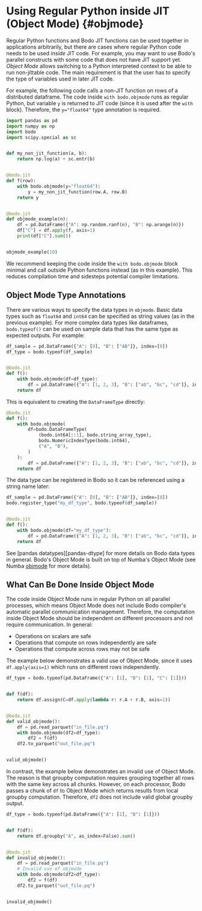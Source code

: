# Using Regular Python inside JIT (Object Mode) {#objmode}

Regular Python functions and Bodo JIT functions can be used together in
applications arbitrarily, but there are cases where regular Python code
needs to be used *inside* JIT code. For example, you may want to use
Bodo's parallel constructs with some code that does not have JIT
support yet. *Object Mode* allows switching to a Python interpreted
context to be able to run non-jittable code. The main requirement is
that the user has to specify the type of variables used in later JIT
code.

For example, the following code calls a non-JIT function on rows of a
distributed dataframe. The code inside `with bodo.objmode` runs as
regular Python, but variable `y` is returned to JIT code (since it is
used after the `with` block). Therefore, the `y="float64"` type
annotation is required.


``` py
import pandas as pd
import numpy as np
import bodo
import scipy.special as sc


def my_non_jit_function(a, b):
    return np.log(a) + sc.entr(b)


@bodo.jit
def f(row):
    with bodo.objmode(y="float64"):
        y = my_non_jit_function(row.A, row.B)
    return y


@bodo.jit
def objmode_example(n):
    df = pd.DataFrame({"A": np.random.ranf(n), "B": np.arange(n)})
    df["C"] = df.apply(f, axis=1)
    print(df["C"].sum())


objmode_example(10)
```

We recommend keeping the code inside the `with bodo.objmode` block
minimal and call outside Python functions instead (as in this example).
This reduces compilation time and sidesteps potential compiler
limitations.

## Object Mode Type Annotations

There are various ways to specify the data types in `objmode`. Basic
data types such as `float64` and `int64` can be specified as string
values (as in the previous example). For more complex data types like
dataframes, `bodo.typeof()` can be used on sample data that has the same
type as expected outputs. For example:

``` py
df_sample = pd.DataFrame({"A": [0], "B": ["AB"]}, index=[0])
df_type = bodo.typeof(df_sample)


@bodo.jit
def f():
    with bodo.objmode(df=df_type):
        df = pd.DataFrame({"A": [1, 2, 3], "B": ["ab", "bc", "cd"]}, index=[3, 2, 1])
    return df
```

This is equivalent to creating the `DataFrameType` directly:

``` py
@bodo.jit
def f():
    with bodo.objmode(
        df=bodo.DataFrameType(
            (bodo.int64[::1], bodo.string_array_type),
            bodo.NumericIndexType(bodo.int64),
            ("A", "B"),
        )
    ):
        df = pd.DataFrame({"A": [1, 2, 3], "B": ["ab", "bc", "cd"]}, index=[3, 2, 1])
    return df
```

The data type can be registered in Bodo so it can be referenced using a
string name later:

``` py
df_sample = pd.DataFrame({"A": [0], "B": ["AB"]}, index=[0])
bodo.register_type("my_df_type", bodo.typeof(df_sample))


@bodo.jit
def f():
    with bodo.objmode(df="my_df_type"):
        df = pd.DataFrame({"A": [1, 2, 3], "B": ["ab", "bc", "cd"]}, index=[3, 2, 1])
    return df
```

See [pandas datatypes][pandas-dtype] for more details on
Bodo data types in general. Bodo's Object Mode is built on top of
Numba's Object Mode (see Numba
[objmode](http://numba.pydata.org/numba-doc/latest/user/withobjmode.html#the-objmode-context-manager)
for more details).

## What Can Be Done Inside Object Mode

The code inside Object Mode runs in regular Python on all parallel
processes, which means Object Mode does not include Bodo compiler's
automatic parallel communication management. Therefore, the computation
inside Object Mode should be independent on different processors and not
require communication. In general:

-   Operations on scalars are safe
-   Operations that compute on rows independently are safe
-   Operations that compute across rows may not be safe

The example below demonstrates a valid use of Object Mode, since it uses
`df.apply(axis=1)` which runs on different rows
independently. 

``` py
df_type = bodo.typeof(pd.DataFrame({"A": [1], "B": [1], "C": [1]}))


def f(df):
    return df.assign(C=df.apply(lambda r: r.A + r.B, axis=1))


@bodo.jit
def valid_objmode():
    df = pd.read_parquet("in_file.pq")
    with bodo.objmode(df2=df_type):
        df2 = f(df)
    df2.to_parquet("out_file.pq")


valid_objmode()
```

In contrast, the example below demonstrates an invalid use of Object
Mode. The reason is that groupby computation requires grouping together
all rows with the same key across all chunks. However, on each
processor, Bodo passes a chunk of `df` to Object Mode which
returns results from local groupby computation. Therefore,
`df2` does not include valid global groupby output.

``` py
df_type = bodo.typeof(pd.DataFrame({"A": [1], "B": [1]}))


def f(df):
    return df.groupby("A", as_index=False).sum()


@bodo.jit
def invalid_objmode():
    df = pd.read_parquet("in_file.pq")
    # Invalid use of objmode
    with bodo.objmode(df2=df_type):
        df2 = f(df)
    df2.to_parquet("out_file.pq")


invalid_objmode()
```

[//]: # (TODO: Uncomment when installation of prophet is resolved or a different example is produced)

[//]: # (## Groupby/Apply Object Mode Pattern)

[//]: # ()
[//]: # (ML algorithms and other complex data science computations are often)

[//]: # (called on groups of dataframe rows. Bodo supports parallelizing these)

[//]: # (computations &#40;which may not have JIT support yet&#41; using Object Mode)

[//]: # (inside `groupby/apply`. For example, the code below runs)

[//]: # ([Prophet]&#40;https://facebook.github.io/prophet/&#41; on groups of rows. This)

[//]: # (is a valid use of Object Mode since Bodo handles shuffle communication)

[//]: # (for groupby/apply and brings all rows of each group in the same local)

[//]: # (chunk. Therefore, the apply function running in Object Mode has all the)

[//]: # (data it needs.)

[//]: # ()
[//]: # (``` py)

[//]: # (import bodo)

[//]: # (import pandas as pd)

[//]: # (import numpy as np)

[//]: # ()
[//]: # (from orbit.models.dlt import DLTFull)

[//]: # ()
[//]: # (orbit_output_type = bodo.typeof&#40;pd.DataFrame&#40;{"ds": pd.date_range&#40;"2017-01-03", periods=1&#41;, "yhat": [0.0]}&#41;&#41;)

[//]: # ()
[//]: # (def run_orbit&#40;df&#41;:)

[//]: # (    m = DLTFull&#40;response_col="yhat", date_col="ds"&#41;)

[//]: # (    m.fit&#40;df&#41;)

[//]: # (    return m.predict&#40;df&#41;)

[//]: # ()
[//]: # ()
[//]: # (@bodo.jit)

[//]: # (def apply_func&#40;df&#41;:)

[//]: # (    with bodo.objmode&#40;df2=orbit_output_type&#41;:)

[//]: # (        df2 = run_orbit&#40;df&#41;)

[//]: # (    return df2)

[//]: # ()
[//]: # ()
[//]: # (@bodo.jit)

[//]: # (def f&#40;df&#41;:)

[//]: # (    df2 = df.groupby&#40;"A"&#41;.apply&#40;apply_func&#41;)

[//]: # (    return df2)

[//]: # ()
[//]: # ()
[//]: # (n = 10)

[//]: # (df = pd.DataFrame&#40;{"A": np.arange&#40;n&#41; % 3, "ds": pd.date_range&#40;"2017-01-03", periods=n&#41;, "y": np.arange&#40;n&#41;}&#41;)

[//]: # (print&#40;f&#40;df&#41;&#41;)

[//]: # (```)

[//]: # ()
